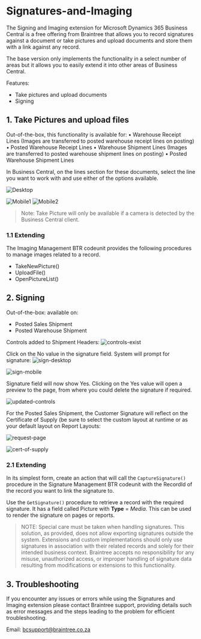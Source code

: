 # Signatures-and-Imaging

The Signing and Imaging extension for Microsoft Dynamics 365 Business Central is a free offering from Braintree that allows you to record signatures against a document or take pictures and upload documents and store them with a link against any record.

The base version only implements the functionality in a select number of areas but it allows you to easily extend it into other areas of Business Central.

Features:
- Take pictures and upload documents
- Signing

## 1. Take Pictures and upload files

Out-of-the-box, this functionality is available for:
•	Warehouse Receipt Lines (Images are transferred to posted warehouse receipt lines on posting)
•	Posted Warehouse Receipt Lines
•	Warehouse Shipment Lines (Images are transferred to posted warehouse shipment lines on posting)
•	Posted Warehouse Shipment Lines

In Business Central, on the lines section for these documents, select the line you want to work with and use either of the options available. 


![Desktop](img\image.png)


![Mobile1](img\image-1.png) ![Mobile2](img\image-2.png)

> Note: Take Picture will only be available if a camera is detected by the Business Central client.

### 1.1 Extending

The Imaging Management BTR codeunit provides the following procedures to manage images related to a record.
- TakeNewPicture()
- UploadFile()
- OpenPictureList()

## 2. Signing

Out-of-the-box: available on:
- Posted Sales Shipment
- Posted Warehouse Shipment

Controls added to Shipment Headers:
![controls-exist](img\image-3.png)

Click on the No value in the signature field. System will prompt for signature:
![sign-desktop](img\image-4.png)

![sign-mobile](img\image-5.png)

Signature field will now show Yes. Clicking on the Yes value will open a preview to the page, from where you could delete the signature if required.

![updated-controls](img\image-6.png)

For the Posted Sales Shipment, the Customer Signature will reflect on the Certificate of Supply (be sure to select the custom layout at runtime or as your default layout on Report Layouts: 

![request-page](img\image-7.png)

![cert-of-supply](img\image-8.png)

### 2.1 Extending

In its simplest form, create an action that will call the `CaptureSignature()` procedure in the Signature Management BTR codeunit with the RecordId of the record you want to link the signature to.

Use the `GetSignature()` procedure to retrieve a record with the required signature. It has a field called Picture with **Type** = *Media*. This can be used to render the signature on pages or reports. 



> NOTE: Special care must be taken when handling signatures. This solution, as provided, does not allow exporting signatures outside the system. Extensions and custom implementations should only use signatures in association with their related records and solely for their intended business context. Braintree accepts no responsibility for any misuse, unauthorized access, or improper handling of signature data resulting from modifications or extensions to this functionality.

## 3. Troubleshooting
If you encounter any issues or errors while using the Signatures and Imaging extension please contact Braintree support, providing details such as error messages and the steps leading to the problem for efficient troubleshooting.

Email: bcsupport@braintree.co.za

